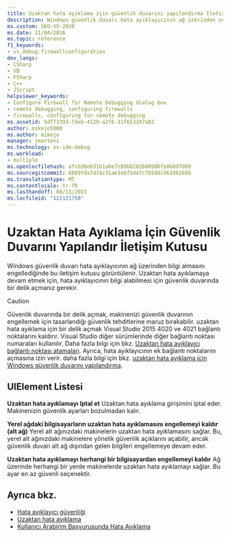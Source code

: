 ```yaml
---
title: Uzaktan hata ayıklama için güvenlik duvarını yapılandırma Iletişim kutusu | Microsoft Docs
description: Windows güvenlik duvarı hata ayıklayıcının ağ üzerinden veri almasını durduruşunda görüntülenen uzaktan hata ayıklama için güvenlik duvarını yapılandır iletişim kutusunu okuyun.
ms.custom: SEO-VS-2020
ms.date: 11/04/2016
ms.topic: reference
f1_keywords:
- vs.debug.firewallconfiguration
dev_langs:
- CSharp
- VB
- FSharp
- C++
- JScript
helpviewer_keywords:
- Configure Firewall for Remote Debugging dialog box
- remote debugging, configuring firewalls
- firewalls, configuring for remote debugging
ms.assetid: 5dff3393-fdeb-4129-a2f6-31f653107a82
author: mikejo5000
ms.author: mikejo
manager: jmartens
ms.technology: vs-ide-debug
ms.workload:
- multiple
ms.openlocfilehash: afcb30eb31b1a6e7c09bb282600506fe0b8d7d09
ms.sourcegitcommit: 68897da7d74c31ae1ebf5d47c7b5ddc9b108265b
ms.translationtype: MT
ms.contentlocale: tr-TR
ms.lasthandoff: 08/13/2021
ms.locfileid: "122121758"
---
```

# <a name="configure-firewall-for-remote-debugging-dialog-box"></a>Uzaktan Hata Ayıklama İçin Güvenlik Duvarını Yapılandır İletişim Kutusu
Windows güvenlik duvarı hata ayıklayıcının ağ üzerinden bilgi almasını engellediğinde bu iletişim kutusu görüntülenir. Uzaktan hata ayıklamaya devam etmek için, hata ayıklayıcının bilgi alabilmesi için güvenlik duvarında bir delik açmanız gerekir.

> [!CAUTION]
> Güvenlik duvarında bir delik açmak, makinenizi güvenlik duvarının engellemek için tasarlandığı güvenlik tehditlerine maruz bırakabilir. uzaktan hata ayıklama için bir delik açmak Visual Studio 2015 4020 ve 4021 bağlantı noktalarını kaldırır. Visual Studio diğer sürümlerinde diğer bağlantı noktası numaraları kullanılır. Daha fazla bilgi için bkz. [Uzaktan hata ayıklayıcı bağlantı noktası atamaları](../debugger/remote-debugger-port-assignments.md). Ayrıca, hata ayıklayıcının ek bağlantı noktalarını açmasına izin verir. daha fazla bilgi için bkz. [uzaktan hata ayıklama için Windows güvenlik duvarını yapılandırma](../debugger/configure-the-windows-firewall-for-remote-debugging.md).

## <a name="uielement-list"></a>UIElement Listesi
 **Uzaktan hata ayıklamayı Iptal et** Uzaktan hata ayıklama girişimini iptal eder. Makinenizin güvenlik ayarları bozulmadan kalır.

 **Yerel ağdaki bilgisayarların uzaktan hata ayıklamasını engellemeyi kaldır (alt ağ)** Yerel alt ağınızdaki makinelerin uzaktan hata ayıklamasını sağlar. Bu, yerel alt ağınızdaki makinelere yönelik güvenlik açıklarını açabilir, ancak güvenlik duvarı alt ağ dışından gelen bilgileri engellemeye devam eder.

 **Uzaktan hata ayıklamayı herhangi bir bilgisayardan engellemeyi kaldır** Ağ üzerinde herhangi bir yerde makinelerde uzaktan hata ayıklamayı sağlar. Bu ayar en az güvenli seçenektir.

## <a name="see-also"></a>Ayrıca bkz.

- [Hata ayıklayıcı güvenliği](../debugger/debugger-security.md)
- [Uzaktan hata ayıklama](../debugger/remote-debugging.md)
- [Kullanıcı Arabirim Başvurusunda Hata Ayıklama](../debugger/debugging-user-interface-reference.md)